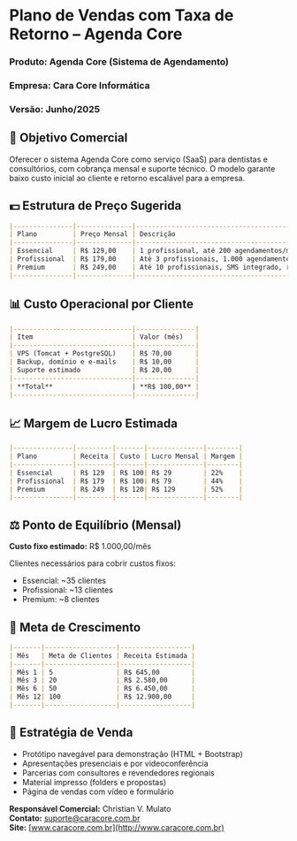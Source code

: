 
# Plano de Vendas com Taxa de Retorno – Agenda Core

### Produto: Agenda Core (Sistema de Agendamento)  
### Empresa: Cara Core Informática  
### Versão: Junho/2025

## 🎯 Objetivo Comercial

Oferecer o sistema Agenda Core como serviço (SaaS) para dentistas e consultórios, com cobrança mensal e suporte técnico. O modelo garante baixo custo inicial ao cliente e retorno escalável para a empresa.

## 💵 Estrutura de Preço Sugerida

```markdown
|---------------|--------------|--------------------------------------------------------|
| Plano         | Preço Mensal | Descrição                                              |
|---------------|--------------|--------------------------------------------------------|
| Essencial     | R$ 129,00    | 1 profissional, até 200 agendamentos/mês, 1 secretária |
| Profissional  | R$ 179,00    | Até 3 profissionais, 1.000 agendamentos, 3 usuários    |
| Premium       | R$ 249,00    | Até 10 profissionais, SMS integrado, relatórios extras |
|---------------|--------------|--------------------------------------------------------|
```

## 📊 Custo Operacional por Cliente

```markdown
|------------------------------|---------------|
| Item                         | Valor (mês)   |
|------------------------------|---------------|
| VPS (Tomcat + PostgreSQL)    | R$ 70,00      |
| Backup, domínio e e-mails    | R$ 10,00      |
| Suporte estimado             | R$ 20,00      |
|------------------------------|---------------|
| **Total**                    | **R$ 100,00** |
|------------------------------|---------------|
```

## 📈 Margem de Lucro Estimada

```markdown
|---------------|---------|-------|--------------|--------|
| Plano         | Receita | Custo | Lucro Mensal | Margem |
|---------------|---------|-------|--------------|--------|
| Essencial     | R$ 129  | R$ 100| R$ 29        | 22%    |
| Profissional  | R$ 179  | R$ 100| R$ 79        | 44%    |
| Premium       | R$ 249  | R$ 120| R$ 129       | 52%    |
|---------------|---------|-------|--------------|--------|
```

## ⚖️ Ponto de Equilíbrio (Mensal)

**Custo fixo estimado:** R$ 1.000,00/mês

Clientes necessários para cobrir custos fixos:

- Essencial: ~35 clientes
- Profissional: ~13 clientes
- Premium: ~8 clientes

## 🎯 Meta de Crescimento

```markdown
|-------|------------------|------------------|
| Mês   | Meta de Clientes | Receita Estimada |
|-------|------------------|------------------|
| Mês 1 | 5                | R$ 645,00        |
| Mês 3 | 20               | R$ 2.580,00      |
| Mês 6 | 50               | R$ 6.450,00      |
| Mês 12| 100              | R$ 12.900,00     |
|-------|------------------|------------------|
```

## 🧩 Estratégia de Venda

- Protótipo navegável para demonstração (HTML + Bootstrap)
- Apresentações presenciais e por videoconferência
- Parcerias com consultores e revendedores regionais
- Material impresso (folders e propostas)
- Página de vendas com vídeo e formulário

**Responsável Comercial:** Christian V. Mulato  
**Contato:** [suporte@caracore.com.br](mailto:suporte@caracore.com.br)  
**Site:** [www.caracore.com.br](http://www.caracore.com.br)
